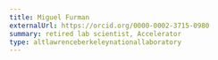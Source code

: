 ```yaml
---
title: Miguel Furman
externalUrl: https://orcid.org/0000-0002-3715-0980
summary: retired lab scientist, Accelerator
type: altlawrenceberkeleynationallaboratory
---
```

